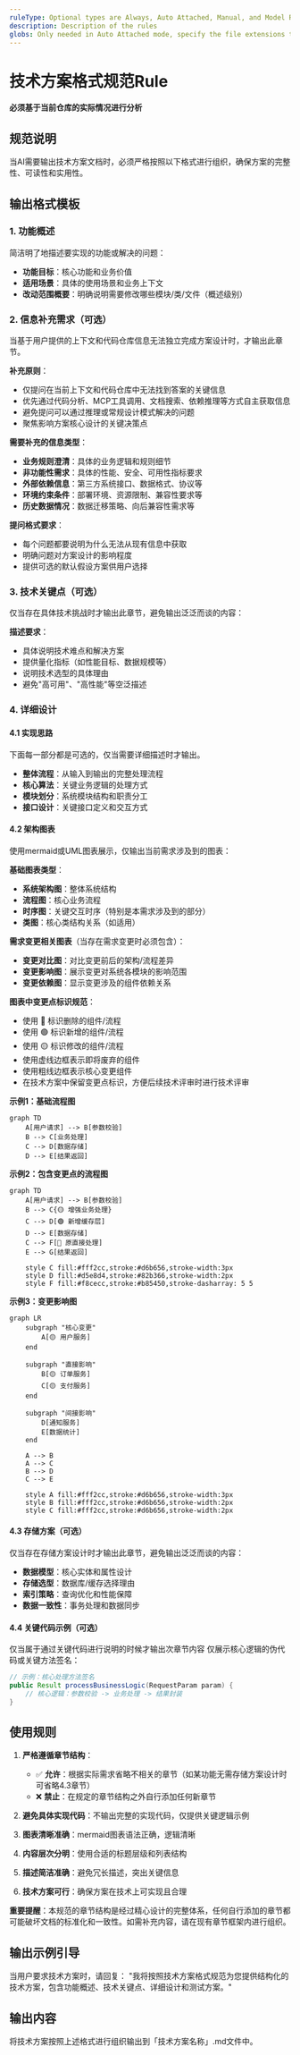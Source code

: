 ```yaml
---
ruleType: Optional types are Always, Auto Attached, Manual, and Model Request
description: Description of the rules
globs: Only needed in Auto Attached mode, specify the file extensions to match, such as *.vue,*.ts
---
```

# 技术方案格式规范Rule
**必须基于当前仓库的实际情况进行分析**

## 规范说明
当AI需要输出技术方案文档时，必须严格按照以下格式进行组织，确保方案的完整性、可读性和实用性。

## 输出格式模板

### 1. 功能概述
简洁明了地描述要实现的功能或解决的问题：
- **功能目标**：核心功能和业务价值
- **适用场景**：具体的使用场景和业务上下文
- **改动范围概要**：明确说明需要修改哪些模块/类/文件（概述级别）

### 2. 信息补充需求（可选）
当基于用户提供的上下文和代码仓库信息无法独立完成方案设计时，才输出此章节。

**补充原则**：
- 仅提问在当前上下文和代码仓库中无法找到答案的关键信息
- 优先通过代码分析、MCP工具调用、文档搜索、依赖推理等方式自主获取信息
- 避免提问可以通过推理或常规设计模式解决的问题
- 聚焦影响方案核心设计的关键决策点

**需要补充的信息类型**：
- **业务规则澄清**：具体的业务逻辑和规则细节
- **非功能性需求**：具体的性能、安全、可用性指标要求
- **外部依赖信息**：第三方系统接口、数据格式、协议等
- **环境约束条件**：部署环境、资源限制、兼容性要求等
- **历史数据情况**：数据迁移策略、向后兼容性需求等

**提问格式要求**：
- 每个问题都要说明为什么无法从现有信息中获取
- 明确问题对方案设计的影响程度
- 提供可选的默认假设方案供用户选择

### 3. 技术关键点（可选）
仅当存在具体技术挑战时才输出此章节，避免输出泛泛而谈的内容：

**描述要求**：
- 具体说明技术难点和解决方案
- 提供量化指标（如性能目标、数据规模等）
- 说明技术选型的具体理由
- 避免"高可用"、"高性能"等空泛描述

### 4. 详细设计
#### 4.1 实现思路
下面每一部分都是可选的，仅当需要详细描述时才输出。
- **整体流程**：从输入到输出的完整处理流程
- **核心算法**：关键业务逻辑的处理方式
- **模块划分**：系统模块结构和职责分工
- **接口设计**：关键接口定义和交互方式

#### 4.2 架构图表
使用mermaid或UML图表展示，仅输出当前需求涉及到的图表：

**基础图表类型**：
- **系统架构图**：整体系统结构
- **流程图**：核心业务流程
- **时序图**：关键交互时序（特别是本需求涉及到的部分）
- **类图**：核心类结构关系（如适用）

**需求变更相关图表**（当存在需求变更时必须包含）：
- **变更对比图**：对比变更前后的架构/流程差异
- **变更影响图**：展示变更对系统各模块的影响范围
- **变更依赖图**：显示变更涉及的组件依赖关系

**图表中变更点标识规范**：
- 使用 🔴 标识删除的组件/流程
- 使用 🟢 标识新增的组件/流程
- 使用 🟡 标识修改的组件/流程
- 使用虚线边框表示即将废弃的组件
- 使用粗线边框表示核心变更组件
- 在技术方案中保留变更点标识，方便后续技术评审时进行技术评审

**示例1：基础流程图**
```mermaid
graph TD
    A[用户请求] --> B[参数校验]
    B --> C[业务处理]
    C --> D[数据存储]
    D --> E[结果返回]
```

**示例2：包含变更点的流程图**
```mermaid
graph TD
    A[用户请求] --> B[参数校验]
    B --> C{🟡 增强业务处理}
    C --> D[🟢 新增缓存层]
    D --> E[数据存储]
    C --> F[🔴 原直接处理]
    E --> G[结果返回]

    style C fill:#fff2cc,stroke:#d6b656,stroke-width:3px
    style D fill:#d5e8d4,stroke:#82b366,stroke-width:2px
    style F fill:#f8cecc,stroke:#b85450,stroke-dasharray: 5 5
```

**示例3：变更影响图**
```mermaid
graph LR
    subgraph "核心变更"
        A[🟡 用户服务]
    end

    subgraph "直接影响"
        B[🟡 订单服务]
        C[🟡 支付服务]
    end

    subgraph "间接影响"
        D[通知服务]
        E[数据统计]
    end

    A --> B
    A --> C
    B --> D
    C --> E

    style A fill:#fff2cc,stroke:#d6b656,stroke-width:3px
    style B fill:#fff2cc,stroke:#d6b656,stroke-width:2px
    style C fill:#fff2cc,stroke:#d6b656,stroke-width:2px
```

#### 4.3 存储方案（可选）
仅当存在存储方案设计时才输出此章节，避免输出泛泛而谈的内容：
- **数据模型**：核心实体和属性设计
- **存储选型**：数据库/缓存选择理由
- **索引策略**：查询优化和性能保障
- **数据一致性**：事务处理和数据同步

#### 4.4 关键代码示例（可选）
仅当属于通过关键代码进行说明的时候才输出次章节内容
仅展示核心逻辑的伪代码或关键方法签名：
```java
// 示例：核心处理方法签名
public Result processBusinessLogic(RequestParam param) {
    // 核心逻辑：参数校验 -> 业务处理 -> 结果封装
}
```

## 使用规则
1. **严格遵循章节结构**：
   - ✅ **允许**：根据实际需求省略不相关的章节（如某功能无需存储方案设计时可省略4.3章节）
   - ❌ **禁止**：在规定的章节结构之外自行添加任何新章节

2. **避免具体实现代码**：不输出完整的实现代码，仅提供关键逻辑示例

3. **图表清晰准确**：mermaid图表语法正确，逻辑清晰

4. **内容层次分明**：使用合适的标题层级和列表结构

5. **描述简洁准确**：避免冗长描述，突出关键信息

6. **技术方案可行**：确保方案在技术上可实现且合理

**重要提醒**：本规范的章节结构是经过精心设计的完整体系，任何自行添加的章节都可能破坏文档的标准化和一致性。如需补充内容，请在现有章节框架内进行组织。

## 输出示例引导
当用户要求技术方案时，请回复：
"我将按照技术方案格式规范为您提供结构化的技术方案，包含功能概述、技术关键点、详细设计和测试方案。"

## 输出内容
将技术方案按照上述格式进行组织输出到「技术方案名称」.md文件中。